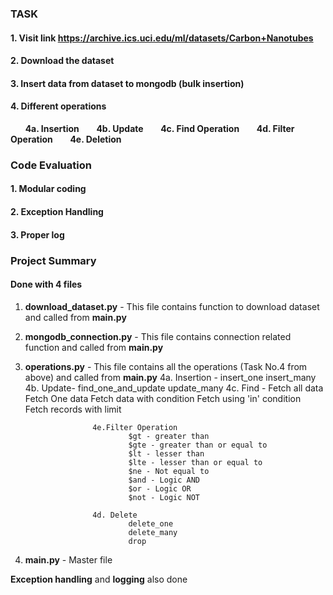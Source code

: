 ### TASK

#### 1. Visit link https://archive.ics.uci.edu/ml/datasets/Carbon+Nanotubes
#### 2. Download the dataset
#### 3. Insert data from dataset to mongodb (bulk insertion)
#### 4. Different operations

&nbsp;&nbsp;&nbsp;&nbsp;&nbsp; **4a. Insertion**
&nbsp;&nbsp;&nbsp;&nbsp;&nbsp; **4b. Update**
&nbsp;&nbsp;&nbsp;&nbsp;&nbsp; **4c. Find Operation**
&nbsp;&nbsp;&nbsp;&nbsp;&nbsp; **4d. Filter Operation**
&nbsp;&nbsp;&nbsp;&nbsp;&nbsp; **4e. Deletion**

### Code Evaluation

#### 1. Modular coding
#### 2. Exception Handling
#### 3. Proper log

### Project Summary

#### Done with 4 files

1. **download_dataset.py** - This file contains function to download dataset and called from  **main.py**
2. **mongodb_connection.py** - This file contains connection related function and called from **main.py**
3. **operations.py** - This file contains all the operations (Task No.4 from above) and called from **main.py**
                      4a. Insertion - 
                              insert_one
                              insert_many
                      4b. Update-
                              find_one_and_update
                              update_many
                      4c. Find - 
                              Fetch all data
                              Fetch One data
                              Fetch data with condition
                              Fetch using 'in' condition
                              Fetch records with limit
                              
                      4e.Filter Operation 
                              $gt - greater than
                              $gte - greater than or equal to
                              $lt - lesser than
                              $lte - lesser than or equal to
                              $ne - Not equal to
                              $and - Logic AND
                              $or - Logic OR
                              $not - Logic NOT
                              
                      4d. Delete
                              delete_one
                              delete_many
                              drop
4. **main.py** - Master file

**Exception handling** and **logging** also done 


